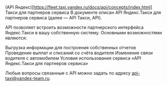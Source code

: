 (API Яндекс)[https://fleet.taxi.yandex.ru/docs/api/concepts/index.html]
Такси для партнеров сервиса
В документе описан API Яндекс.Такси для партнеров сервиса (далее — API Такси, API).

API позволяет встроить возможности партнерского интерфейса Яндекс.Такси в вашу собственную систему. Основными возможностями являются:

Выгрузка информации для построения собственных отчетов
Проведение выплат и списаний со счёта водителя
Изменение связи водителя с автомобилем
Условия использования сервиса «API Яндекс.Такси для партнеров сервиса»

Любые вопросы связанные с API можно задать по адресу api-taxi@yandex-team.ru.
